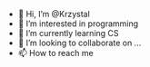 - 👋 Hi, I’m @Krzystal
- 👀 I’m interested in programming
- 🌱 I’m currently learning CS
- 💞️ I’m looking to collaborate on ...
- 📫 How to reach me 

<!---
Krzystal/Krzystal is a ✨ special ✨ repository because its `README.md` (this file) appears on your GitHub profile.
You can click the Preview link to take a look at your changes.
--->
